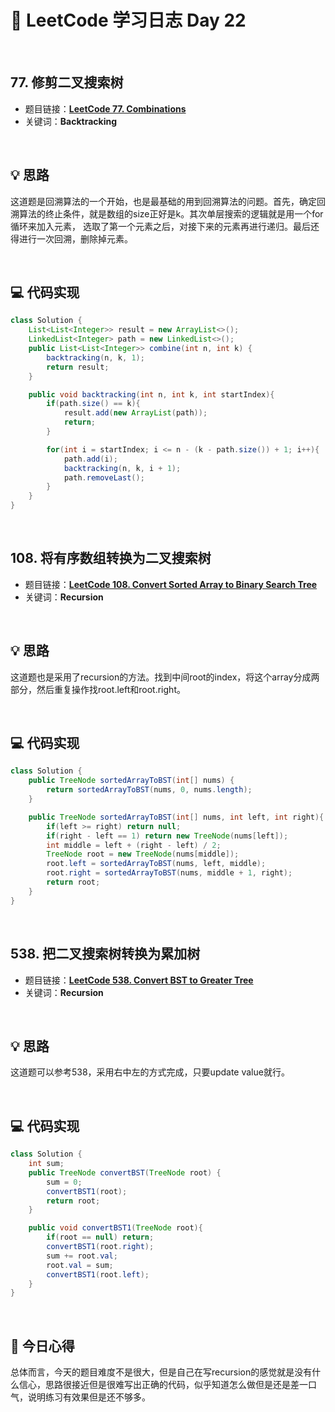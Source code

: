# 📝 LeetCode 学习日志 Day 22

<br>

## 77. 修剪二叉搜索树
- 题目链接：[**LeetCode 77. Combinations**](https://leetcode.com/problems/combinations/)
- 关键词：**Backtracking**  

<br>

## 💡 思路
这道题是回溯算法的一个开始，也是最基础的用到回溯算法的问题。首先，确定回溯算法的终止条件，就是数组的size正好是k。其次单层搜索的逻辑就是用一个for循环来加入元素， 选取了第一个元素之后，对接下来的元素再进行递归。最后还得进行一次回溯，删除掉元素。

<br>

## 💻 代码实现
```java
class Solution {
    List<List<Integer>> result = new ArrayList<>();
    LinkedList<Integer> path = new LinkedList<>();
    public List<List<Integer>> combine(int n, int k) {
        backtracking(n, k, 1);
        return result;
    }

    public void backtracking(int n, int k, int startIndex){
        if(path.size() == k){
            result.add(new ArrayList(path));
            return;
        }

        for(int i = startIndex; i <= n - (k - path.size()) + 1; i++){
            path.add(i);
            backtracking(n, k, i + 1);
            path.removeLast();
        }
    }
}
```

<br>

## 108. 将有序数组转换为二叉搜索树  
- 题目链接：[**LeetCode 108. Convert Sorted Array to Binary Search Tree**](https://leetcode.com/problems/convert-sorted-array-to-binary-search-tree/)
- 关键词：**Recursion**

<br>

## 💡 思路
这道题也是采用了recursion的方法。找到中间root的index，将这个array分成两部分，然后重复操作找root.left和root.right。


<br>

## 💻 代码实现
```java
class Solution {
    public TreeNode sortedArrayToBST(int[] nums) {
        return sortedArrayToBST(nums, 0, nums.length);
    }

    public TreeNode sortedArrayToBST(int[] nums, int left, int right){
        if(left >= right) return null;
        if(right - left == 1) return new TreeNode(nums[left]);
        int middle = left + (right - left) / 2;
        TreeNode root = new TreeNode(nums[middle]);
        root.left = sortedArrayToBST(nums, left, middle);
        root.right = sortedArrayToBST(nums, middle + 1, right);
        return root;
    }
}
```

<br>

## 538. 把二叉搜索树转换为累加树
- 题目链接：[**LeetCode 538. Convert BST to Greater Tree**](https://leetcode.com/problems/convert-bst-to-greater-tree/)
- 关键词：**Recursion**

<br>

## 💡 思路
这道题可以参考538，采用右中左的方式完成，只要update value就行。

<br>

## 💻 代码实现
```java
class Solution {
    int sum;
    public TreeNode convertBST(TreeNode root) {
        sum = 0;
        convertBST1(root);
        return root;
    }

    public void convertBST1(TreeNode root){
        if(root == null) return;
        convertBST1(root.right);
        sum += root.val;
        root.val = sum;
        convertBST1(root.left);
    }
}
```

<br>

## 📝 今日心得
总体而言，今天的题目难度不是很大，但是自己在写recursion的感觉就是没有什么信心，思路很接近但是很难写出正确的代码，似乎知道怎么做但是还是差一口气，说明练习有效果但是还不够多。